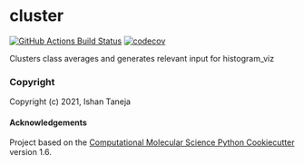 cluster
==============================
[//]: # (Badges)
[![GitHub Actions Build Status](https://github.com/REPLACE_WITH_OWNER_ACCOUNT/class_average_clustering/workflows/CI/badge.svg)](https://github.com/REPLACE_WITH_OWNER_ACCOUNT/class_average_clustering/actions?query=workflow%3ACI)
[![codecov](https://codecov.io/gh/REPLACE_WITH_OWNER_ACCOUNT/cluster/branch/master/graph/badge.svg)](https://codecov.io/gh/REPLACE_WITH_OWNER_ACCOUNT/cluster/branch/master)


Clusters class averages and generates relevant input for histogram_viz

### Copyright

Copyright (c) 2021, Ishan Taneja


#### Acknowledgements
 
Project based on the 
[Computational Molecular Science Python Cookiecutter](https://github.com/molssi/cookiecutter-cms) version 1.6.
